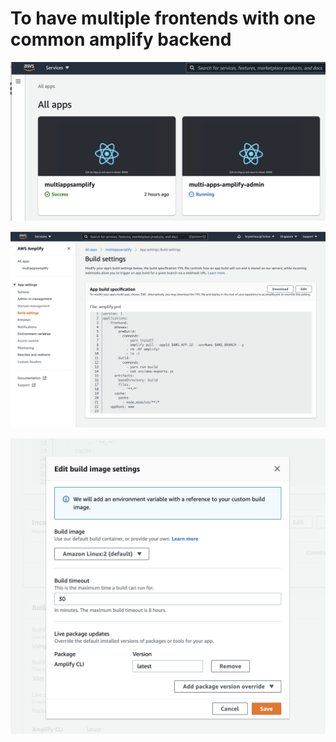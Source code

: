 # To have multiple frontends with one common amplify backend

![Showing 2 frontend apps in Amplify Console](screenshots/amplify-console.png)

![App build specification](screenshots/build-settings.png)

![Add Amplify CLI with latest version](screenshots/edit-image-settings.png)